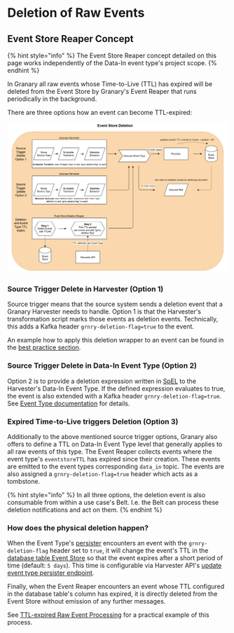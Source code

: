 # Deletion of Raw Events

## Event Store Reaper Concept

{% hint style="info" %}
The Event Store Reaper concept detailed on this page works independently of the Data-In event type's project scope.
{% endhint %}

In Granary all raw events whose Time-to-Live (TTL) has expired will be deleted from the Event Store by Granary's Event Reaper that runs periodically in the background.&#x20;

There are three options how an event can become TTL-expired:

![](<../../../.gitbook/assets/image (1).png>)

### Source Trigger Delete in Harvester (Option 1)

Source trigger means that the source system sends a deletion event that a Granary Harvester needs to handle. Option 1 is that the Harvester's transformation script marks those events as deletion events. Technically, this adds a Kafka header `grnry-deletion-flag=true` to the event.

An example how to apply this deletion wrapper to an event can be found in the [best practice section](../../../learning-grnry-1/data-in/best-practices-1/logging.md#delete-events).&#x20;

### Source Trigger Delete in Data-In Event Type (Option 2)

Option 2 is to provide a deletion expression written in [SpEL](../../../learning-grnry-1/data-in/best-practices-1/best-practices.md) to the Harvester's Data-In Event Type. If the defined expression evaluates to true, the event is also extended with a Kafka header `grnry-deletion-flag=true`. See [Event Type documentation](../data-in/event-type.md) for details.

### Expired Time-to-Live triggers Deletion (Option 3)

Additionally to the above mentioned source trigger options, Granary also offers to define a TTL on Data-In Event Type level that generally applies to all raw events of this type. The Event Reaper collects events where the event type's `eventstoreTTL` has expired since their creation. These events are emitted to the event types corresponding `data_in` topic. The events are also assigned a `grnry-deletion-flag=true` header which acts as a tombstone.

{% hint style="info" %}
In all three options, the deletion event is also consumable from within a use case's Belt. I.e. the Belt can process these deletion notifications and act on them.
{% endhint %}

### How does the physical deletion happen?

When the Event Type's [persister](../data-in/eventstore-sink.md#eventstore-batch-sink) encounters an event with the `grnry-deletion-flag` header set to `true`, it will change the event's TTL in the [database table Event Store](./#table-eventstore) so that the event expires after a short period of time (default: `5 days`). This time is configurable via Harvester API's [update event type persister endpoint](../../api-reference/harvester-api/event-type-endpoints/#update-persister-config-for-a-specific-event-type).

Finally, when the Event Reaper encounters an event whose TTL configured in the database table's column has expired, it is directly deleted from the Event Store without emission of any further messages.

See [TTL-expired Raw Event Processing](../../../learning-grnry-1/data-in/best-practices-1/ttl-expired-raw-event-processing.md) for a practical example of this process.
